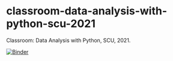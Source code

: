 # classroom-data-analysis-with-python-scu-2021
Classroom: Data Analysis with Python, SCU, 2021.

[![Binder](https://mybinder.org/badge_logo.svg)](https://mybinder.org/v2/gh/datainpoint/classroom-data-analysis-with-python-scu-2021/HEAD)